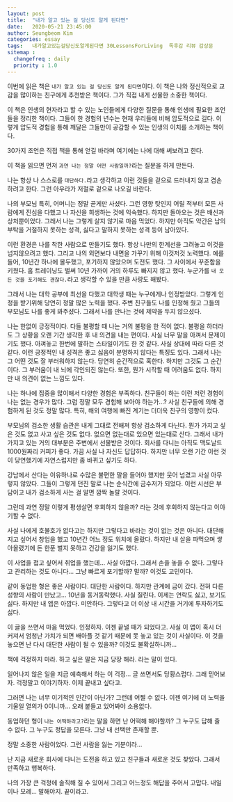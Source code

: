 ```yaml
---
layout: post
title:  "내가 알고 있는 걸 당신도 알게 된다면"
date:   2020-05-21 23:45:00
author: Seungbeom Kim
categories: essay
tags:	내가알고있는걸당신도알게된다면 30LessonsForLiving  독후감 리뷰 감상문
sitemap :
  changefreq : daily
  priority : 1.0
---
```


이번에 읽은 책은 `내가 알고 있는 걸 당신도 알게 된다면`이다. 이 책은 나와 정신적으로 교감을 많이하는 친구에게 추천받은 책이다. 그가 직접 내게 선물한 소중한 책이다.

이 책은 인생의 현자라고 할 수 있는 노인들에게 다양한 질문을 통해 인생에 필요한 조언들을 정리한 책이다. 그들이 한 경험의 년수는 현재 우리들에 비해 압도적으로 길다. 이렇게 압도적 경험을 통해 깨달은 그들만이 공감할 수 있는 인생의 이치를 소개하는 책이다.

30가지 조언은 직접 책을 통해 얻길 바라며 여기에는 나에 대해 써보려고 한다.

이 책을 읽으면 먼저 `과연 나는 정말 어떤 사람일까?`라는 질문을 하게 만든다.

나는 항상 나 스스로를 `대단하다.`라고 생각하고 이런 것들을 겉으로 드러내지 않고 겸손하려고 한다. 그런 아우라가 저절로 겉으로 나오길 바란다.

나의 부모님 특히, 어머니는 정말 곧게만 사셨다. 그런 영향 탓인지 어릴 적부터 모든 사람에게 진심을 다했고 나 자신을 희생하는 것에 익숙했다. 하지만 돌아오는 것은 배신과 상처뿐이었다. 그래서 나는 그렇게 살지 않기로 마음 먹었다. 하지만 아직도 약간은 남의 부탁을 거절하지 못하는 성격, 싫다고 말하지 못하는 성격 등이 남아있다.

이런 환경은 나를 착한 사람으로 만들기도 했다. 항상 나만의 한계선을 그려놓고 이것을 넘지않으려고 했다. 그리고 나의 외면보다 내면을 가꾸기 위해 이것저것 노력했다. 예를 들어, 10년간 하나에 몰두했고, 포기하지 않았으며 도전도 했다. 그 사이에서 꾸준함을 키웠다. 홈 트레이닝도 벌써 10년 가까이 거의 하루도 빠지지 않고 했다. 누군가를 `내 모든 것을 포기해도 괜찮다.`라고 생각할 수 있을 만큼 사랑도 해봤다.

그래서 나는 대학 공부에 최선을 다했고 대학생 때는 누구에게나 인정받았다. 그렇게 인정을 받기위해 당연히 정말 많은 노력을 했다. 주변 친구들도 나를 인정해 줬고 그들의 부모님도 나를 좋게 봐주셨다. 그래서 나를 만나는 것에 제약을 두지 않으셨다.

나는 한없이 긍정적이다. 다들 불평할 때 나는 거의 불평을 한 적이 없다. 불평을 하더라도 그 상황을 오랜 기간 생각한 후 내 의견을 내는 편이다. 사실 너무 말을 아껴서 문제이기도 했다. 아껴놓고 한번에 말하는 스타일이기도 한 것 같다. 사실 상대에 따라 다른 것 같다. 이런 긍정적인 내 성격은 좋고 싫음이 분명하지 않다는 특징도 있다. 그래서 나는 그 어떤 것도 잘 부러워하지 않는다. 당연히 순간적으로 혹한다. 하지만 그것도 그 순간이다. 그 부러움이 내 뇌에 각인되진 않는다. 또한, 뭔가 시작할 때 어려움도 없다. 하지만 내 의견이 없는 느낌도 있다.

나는 하나에 집중을 많이해서 다양한 경험은 부족하다. 친구들이 하는 이런 저런 경험이 나는 없는 경우가 많다. 그럼 정말 모두 경험해 보아야 하는가...? 사실 친구들에 의해 경험하게 된 것도 정말 많다. 특히, 해외 여행에 빠진 계기는 더더욱 친구의 영향이 컸다.

부모님의 검소한 생활 습관은 내게 그대로 전해져 항상 검소하게 다닌다. 뭔가 가지고 싶은 것도 없고 사고 싶은 것도 없다. 없으면 없는대로 있으면 있는대로 산다. 그래서 내가 가지고 있는 거의 대부분은 주변에서 선물받은 것이다. 회사를 다니는 아직도 맥도날드 1000원짜리 커피가 좋다. 가끔 사실 나 자신도 답답하다. 하지만 너무 오랜 기간 이런 것이 당연했기에 자연스럽지만 좀 바뀌고 싶기도 하다.

강남에서 산다는 이유하나로 수많은 불편한 말을 들어야 했지만 웃어 넘겼고 사실 아무렇지 않았다. 그들이 그렇게 던진 말로 나는 순식간에 금수저가 되었다. 이런 시선은 부담이고 내가 검소하게 사는 걸 알면 깜짝 놀랄 것이다.

그런데 과연 정말 이렇게 평생살면 후회하지 않을까? 라는 것에 후회하지 않는다고 이야기할 수 없다.

사실 나에게 호불호가 없다고는 하지만 그렇다고 바라는 것이 없는 것은 아니다. 대단해지고 싶어서 창업을 했고 10년간 어느 정도 위치에 올랐다. 하지만 내 살을 파먹으며 쌓아올렸기에 돈 한푼 벌지 못하고 건강을 잃기도 했다.

이 사업을 접고 싶어서 취업을 했는데... 사실 아깝다. 그래서 손을 놓을 수 없다. 그렇다고 관리하는 것도 아니다... 그냥 빠르게 포기할까? 말까? 이것도 고민이다.

같이 동업한 형은 좋은 사람이다. 대단한 사람이다. 하지만 관계에 금이 갔다. 전혀 다른 성향의 사람이 만났고... 10년을 동거동락했다. 사실 질린다. 이제는 연락도 싫고, 보기도 싫다. 하지만 내 앱은 아깝다. 미안하다. 그렇다고 더 이상 내 시간을 거기에 투자하기도 싫다.

이 글을 쓰면서 마음 먹었다. 인정하자. 이젠 끝낼 때가 되었다고. 사실 이 앱이 혹시 더 커져서 엄청난 가치가 되면 배아플 것 같기 때문에 못 놓고 있는 것이 사실이다. 이 것을 놓으면 난 다시 대단한 사람이 될 수 있을까? 이것도 불확실하니까...

책에 걱정하지 마라. 하고 싶은 말은 지금 당장 해라. 라는 말이 있다.

일어나지 않은 일을 지금 예측해서 하는 이 걱정... 글 쓰면서도 당황스럽다. 그래 믿어보자. 걱정말고 이야기하자. 이제 끝내고 싶다고.

그러면 나는 너무 이기적인 인간이 아닌가? 그런데 어쩔 수 없다. 이젠 여기에 더 노력을 기울일 열의가 0이니까... 오래 붙들고 있어봐야 소용없다.

동업하던 형이 `나는 어떡하라고?`라는 말을 하면 난 어떡해 해야할까? 그 누구도 답해 줄 수 없다. 그 누구도 정답을 모른다. 그냥 내 선택만 존재할 뿐.

정말 소중한 사람이었다. 그런 사람을 잃는 기분이라...

난 지금 새로운 회사에 다니는 도전을 하고 있고 친구들과 새로운 것도 찾았다. 그래서 만족하고 행복하다.

나의 가장 큰 걱정에 솔직해 질 수 있어서 그리고 어느정도 해답을 주어서 고맙다. 내일이나 모레... 말해야지. 끝이라고.
